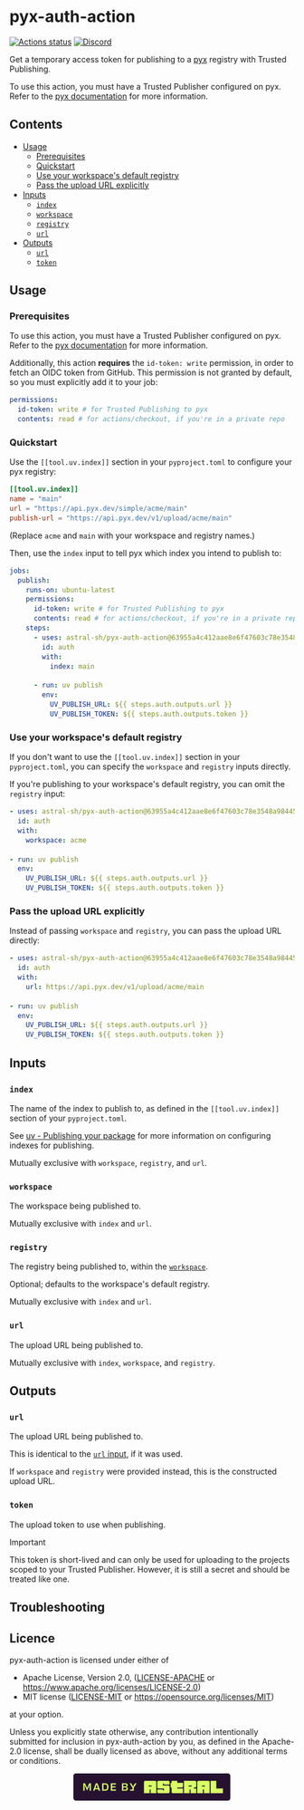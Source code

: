 # pyx-auth-action

[![Actions status](https://github.com/astral-sh/pyx-auth-action/actions/workflows/test.yml/badge.svg)](https://github.com/astral-sh/pyx-auth-action/actions)
[![Discord](https://img.shields.io/badge/Discord-%235865F2.svg?logo=discord&logoColor=white)](https://discord.gg/astral-sh)

Get a temporary access token for publishing to a [pyx](https://docs.pyx.dev)
registry with Trusted Publishing.

To use this action, you must have a Trusted Publisher configured on pyx.
Refer to the [pyx documentation](TODO) for more information.

## Contents

- [Usage](#usage)
  - [Prerequisites](#prerequisites)
  - [Quickstart](#quickstart)
  - [Use your workspace's default registry](#use-your-workspaces-default-registry)
  - [Pass the upload URL explicitly](#pass-the-upload-url-explicitly)
- [Inputs](#inputs)
  - [`index`](#index)
  - [`workspace`](#workspace)
  - [`registry`](#registry)
  - [`url`](#url-input)
- [Outputs](#outputs)
  - [`url`](#url-output)
  - [`token`](#token)

## Usage

### Prerequisites

To use this action, you must have a Trusted Publisher configured on pyx.
Refer to the [pyx documentation](TODO) for more information.

Additionally, this action **requires** the `id-token: write` permission,
in order to fetch an OIDC token from GitHub. This permission is not
granted by default, so you must explicitly add it to your job:

```yaml
permissions:
  id-token: write # for Trusted Publishing to pyx
  contents: read # for actions/checkout, if you're in a private repo
```

### Quickstart

Use the `[[tool.uv.index]]` section in your `pyproject.toml` to configure
your pyx registry:

```toml
[[tool.uv.index]]
name = "main"
url = "https://api.pyx.dev/simple/acme/main"
publish-url = "https://api.pyx.dev/v1/upload/acme/main"
```

(Replace `acme` and `main` with your workspace and registry names.)

Then, use the `index` input to tell pyx which index you intend to publish to:

```yaml
jobs:
  publish:
    runs-on: ubuntu-latest
    permissions:
      id-token: write # for Trusted Publishing to pyx
      contents: read # for actions/checkout, if you're in a private repo
    steps:
      - uses: astral-sh/pyx-auth-action@63955a4c412aae8e6f47603c78e3548a98445a52 # v0.0.5
        id: auth
        with:
          index: main

      - run: uv publish
        env:
          UV_PUBLISH_URL: ${{ steps.auth.outputs.url }}
          UV_PUBLISH_TOKEN: ${{ steps.auth.outputs.token }}
```

### Use your workspace's default registry

If you don't want to use the `[[tool.uv.index]]` section in your
`pyproject.toml`, you can specify the `workspace` and `registry` inputs
directly.

If you're publishing to your workspace's default registry, you can omit the
`registry` input:

```yaml
- uses: astral-sh/pyx-auth-action@63955a4c412aae8e6f47603c78e3548a98445a52 # v0.0.5
  id: auth
  with:
    workspace: acme

- run: uv publish
  env:
    UV_PUBLISH_URL: ${{ steps.auth.outputs.url }}
    UV_PUBLISH_TOKEN: ${{ steps.auth.outputs.token }}
```

### Pass the upload URL explicitly

Instead of passing `workspace` and `registry`, you can pass the upload URL
directly:

```yaml
- uses: astral-sh/pyx-auth-action@63955a4c412aae8e6f47603c78e3548a98445a52 # v0.0.5
  id: auth
  with:
    url: https://api.pyx.dev/v1/upload/acme/main

- run: uv publish
  env:
    UV_PUBLISH_URL: ${{ steps.auth.outputs.url }}
    UV_PUBLISH_TOKEN: ${{ steps.auth.outputs.token }}
```

## Inputs

### `index`

The name of the index to publish to, as defined in the
`[[tool.uv.index]]` section of your `pyproject.toml`.

See [uv - Publishing your package](https://docs.astral.sh/uv/guides/package/#publishing-your-package)
for more information on configuring indexes for publishing.

Mutually exclusive with `workspace`, `registry`, and `url`.

### `workspace`

The workspace being published to.

Mutually exclusive with `index` and `url`.

### `registry`

The registry being published to, within the [`workspace`](#workspace).

Optional; defaults to the workspace's default registry.

Mutually exclusive with `index` and `url`.

### <a id="url-input"></a> `url`

The upload URL being published to.

Mutually exclusive with `index`, `workspace`, and `registry`.

## Outputs

### <a id="url-output"></a> `url`

The upload URL being published to.

This is identical to the [`url` input](#url-input), if it was used.

If `workspace` and `registry` were provided instead, this is the constructed
upload URL.

### `token`

The upload token to use when publishing.

> [!IMPORTANT]
> This token is short-lived and can only be used for uploading to
> the projects scoped to your Trusted Publisher. However, it
> is still a secret and should be treated like one.

## Troubleshooting

## Licence

pyx-auth-action is licensed under either of

- Apache License, Version 2.0, ([LICENSE-APACHE](LICENSE-APACHE) or <https://www.apache.org/licenses/LICENSE-2.0>)
- MIT license ([LICENSE-MIT](LICENSE-MIT) or <https://opensource.org/licenses/MIT>)

at your option.

Unless you explicitly state otherwise, any contribution intentionally submitted
for inclusion in pyx-auth-action by you, as defined in the Apache-2.0 license, shall be
dually licensed as above, without any additional terms or conditions.

<div align="center">
  <a target="_blank" href="https://astral.sh" style="background:none">
    <img src="https://raw.githubusercontent.com/astral-sh/ruff/main/assets/svg/Astral.svg">
  </a>
</div>
